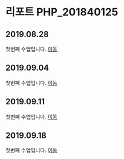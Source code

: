 # 리포트 PHP_201840125

## 2019.08.28
첫번째 수업입니다. [이동](./lecture_01)

## 2019.09.04
첫번째 수업입니다. [이동](./lecture_02)

## 2019.09.11
첫번째 수업입니다. [이동](lecture_03)

## 2019.09.18
첫번째 수업입니다. [이동](lecture_04)